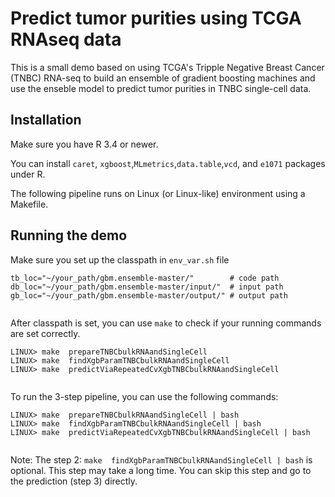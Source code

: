 # Predict tumor purities using TCGA RNAseq data
This is a small demo based on using TCGA's Tripple Negative Breast Cancer (TNBC) RNA-seq to build 
an ensemble of gradient boosting machines and use the enseble model to predict tumor purities in 
TNBC single-cell data.  
 
## Installation
Make sure you have R 3.4 or newer. 
 
You can install ``caret``, ``xgboost``,``MLmetrics``,``data.table``,``vcd``, and ``e1071`` packages under R. 
 
The following pipeline runs on Linux (or Linux-like) environment using a Makefile. 
 
 
## Running the demo
Make sure you set up the classpath in ``env_var.sh`` file
 
```
tb_loc="~/your_path/gbm.ensemble-master/"        # code path
db_loc="~/your_path/gbm.ensemble-master/input/"  # input path
gb_loc="~/your_path/gbm.ensemble-master/output/" # output path
 
```
 
After classpath is set, you can use ``make`` to check if your running commands are set correctly. 
 
```
LINUX> make  prepareTNBCbulkRNAandSingleCell
LINUX> make  findXgbParamTNBCbulkRNAandSingleCell
LINUX> make  predictViaRepeatedCvXgbTNBCbulkRNAandSingleCell
 
```
 
To run the 3-step pipeline, you can use the following commands:
 
```
LINUX> make  prepareTNBCbulkRNAandSingleCell | bash
LINUX> make  findXgbParamTNBCbulkRNAandSingleCell | bash
LINUX> make  predictViaRepeatedCvXgbTNBCbulkRNAandSingleCell | bash
 
```
 
Note: The step 2: ``make  findXgbParamTNBCbulkRNAandSingleCell | bash`` is optional. 
This step may take a long time. You can skip this step and go to the prediction (step 3) directly.
 
 
 
 
 


